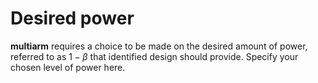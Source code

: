 Desired power
=============

**multiarm** requires a choice to be made on the desired amount of
power, referred to as 1 − *β* that identified design should provide.
Specify your chosen level of power here.
